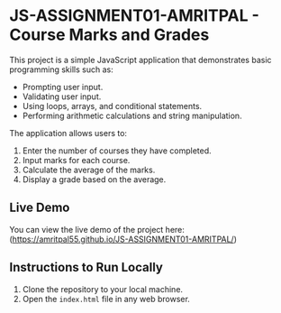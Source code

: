# JS-ASSIGNMENT01-AMRITPAL - Course Marks and Grades

This project is a simple JavaScript application that demonstrates basic programming skills such as:
- Prompting user input.
- Validating user input.
- Using loops, arrays, and conditional statements.
- Performing arithmetic calculations and string manipulation.

The application allows users to:
1. Enter the number of courses they have completed.
2. Input marks for each course.
3. Calculate the average of the marks.
4. Display a grade based on the average.

## Live Demo

You can view the live demo of the project here: (https://amritpal55.github.io/JS-ASSIGNMENT01-AMRITPAL/)

## Instructions to Run Locally
1. Clone the repository to your local machine.
2. Open the `index.html` file in any web browser.

